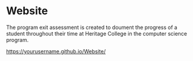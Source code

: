 # Website
The program exit assessment is created to doument the progress of a student throughout their time at Heritage College in the computer science program.

https://yourusername.github.io/Website/